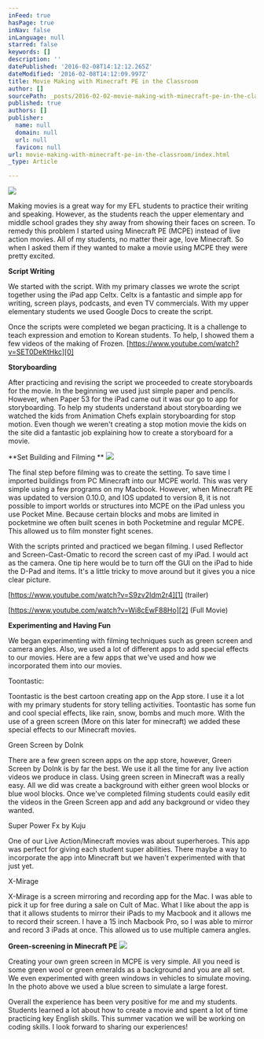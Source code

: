 ```yaml
---
inFeed: true
hasPage: true
inNav: false
inLanguage: null
starred: false
keywords: []
description: ''
datePublished: '2016-02-08T14:12:12.265Z'
dateModified: '2016-02-08T14:12:09.997Z'
title: Movie Making with Minecraft PE in the Classroom
author: []
sourcePath: _posts/2016-02-02-movie-making-with-minecraft-pe-in-the-classroom.md
published: true
authors: []
publisher:
  name: null
  domain: null
  url: null
  favicon: null
url: movie-making-with-minecraft-pe-in-the-classroom/index.html
_type: Article

---
```

![](https://s3-us-west-2.amazonaws.com/the-grid-img/p/e64330ffe758b62bf85c4b44f2500a8e6bdaeb55.png)

Making movies is a great way for my EFL students to practice their writing and speaking. However, as the students reach the upper elementary and middle school grades they shy away from showing their faces on screen. To remedy this problem I started using Minecraft PE (MCPE) instead of live action movies. All of my students, no matter their age, love Minecraft. So when I asked them if they wanted to make a movie using MCPE they were pretty excited.

**Script Writing**

We started with the script. With my primary classes we wrote the script together using the iPad app Celtx. Celtx is a fantastic and simple app for writing, screen plays, podcasts, and even TV commercials. With my upper elementary students we used Google Docs to create the script.

Once the scripts were completed we began practicing. It is a challenge to teach expression and emotion to Korean students. To help, I showed them a few videos of the making of Frozen. [https://www.youtube.com/watch?v=SET0DeKtHkc][0]

**Storyboarding**

After practicing and revising the script we proceeded to create storyboards for the movie. In the beginning we used just simple paper and pencils. However, when Paper 53 for the iPad came out it was our go to app for storyboarding. To help my students understand about storyboarding we watched the kids from Animation Chefs explain storyboarding for stop motion. Even though we weren't creating a stop motion movie the kids on the site did a fantastic job explaining how to create a storyboard for a movie.

**Set Building and Filming **
![](https://s3-us-west-2.amazonaws.com/the-grid-img/p/cc68ac7facca7df86837316bb367818d7a834b9c.png)

The final step before filming was to create the setting. To save time I imported buildings from PC Minecraft into our MCPE world. This was very simple using a few programs on my Macbook. However, when Minecraft PE was updated to version 0.10.0, and IOS updated to version 8, it is not possible to import worlds or structures into MCPE on the iPad unless you use Pocket Mine. Because certain blocks and mobs are limited in pocketmine we often built scenes in both Pocketmine and regular MCPE. This allowed us to film monster fight scenes.

With the scripts printed and practiced we began filming. I used Reflector and Screen-Cast-Omatic to record the screen cast of my iPad. I would act as the camera. One tip here would be to turn off the GUI on the iPad to hide the D-Pad and items. It's a little tricky to move around but it gives you a nice clear picture.

[https://www.youtube.com/watch?v=S9zv2Idm2r4][1] (trailer)

[https://www.youtube.com/watch?v=Wi8cEwF88Ho][2] (Full Movie)

**Experimenting and Having Fun**

We began experimenting with filming techniques such as green screen and camera angles. Also, we used a lot of different apps to add special effects to our movies. Here are a few apps that we've used and how we incorporated them into our movies.

Toontastic:

Toontastic is the best cartoon creating app on the App store. I use it a lot with my primary students for story telling activities. Toontastic has some fun and cool special effects, like rain, snow, bombs and much more. With the use of a green screen (More on this later for minecraft) we added these special effects to our Minecraft movies.

Green Screen by DoInk

There are a few green screen apps on the app store, however, Green Screen by DoInk is by far the best. We use it all the time for any live action videos we produce in class. Using green screen in Minecraft was a really easy. All we did was create a background with either green wool blocks or blue wool blocks. Once we've completed filming students could easily edit the videos in the Green Screen app and add any background or video they wanted.

Super Power Fx by Kuju

One of our Live Action/Minecraft movies was about superheroes. This app was perfect for giving each student super abilities. There maybe a way to incorporate the app into Minecraft but we haven't experimented with that just yet.

X-Mirage

X-Mirage is a screen mirroring and recording app for the Mac. I was able to pick it up for free during a sale on Cult of Mac. What I like about the app is that it allows students to mirror their iPads to my Macbook and it allows me to record their screen. I have a 15 inch Macbook Pro, so I was able to mirror and record 3 iPads at once. This allowed us to use multiple camera angles.

**Green-screening in Minecraft PE**
![](https://s3-us-west-2.amazonaws.com/the-grid-img/p/d695f427a62d84885b76529ca84d5b1836a8b136.png)

Creating your own green screen in MCPE is very simple. All you need is some green wool or green emeralds as a background and you are all set. We even experimented with green windows in vehicles to simulate moving. In the photo above we used a blue screen to simulate a large forest.

Overall the experience has been very positive for me and my students. Students learned a lot about how to create a movie and spent a lot of time practicing key English skills. This summer vacation we will be working on coding skills. I look forward to sharing our experiences!

[0]: https://www.youtube.com/watch?v=SET0DeKtHkc
[1]: https://www.youtube.com/watch?v=S9zv2Idm2r4
[2]: https://www.youtube.com/watch?v=Wi8cEwF88Ho